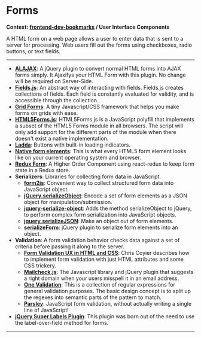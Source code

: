 # Forms

**Context: [frontend-dev-bookmarks](../README.md) / User Interface Components**

A HTML form on a web page allows a user to enter data that is sent to a server for processing. Web users fill out the forms using checkboxes, radio buttons, or text fields.

---

- **[ALAJAX](https://github.com/alaabadran/ALAJAX)**: A jQuery plugin to convert normal HTML forms into AJAX forms simply. It Ajaxifys your HTML Form with this plugin. No change will be required on Server-Side.
- **[Fields.js](http://schneiderik.github.io/fields/)**: An abstract way of interacting with fields. Fields.js creates collections of fields. Each field is constantly evaluated for validity, and is accessible through the collection.
- **[Grid Forms](http://kumailht.com/gridforms/)**: A tiny Javascript/CSS framework that helps you make forms on grids with ease.
- **[HTML5Forms.js](https://github.com/zoltan-dulac/html5Forms.js)**: HTML5Forms.js is a JavaScript polyfill that implements a subset of the HTML5 Forms module in all browsers. The script will only add support for the different parts of the module when there doesn't exist a native implementation.
- **[Ladda](https://github.com/hakimel/Ladda)**: Buttons with built-in loading indicators.
- **[Native form elements](http://nativeformelements.com/)**: This is what every HTML5 form element looks like on your current operating system and browser.
- **[Redux Form](https://github.com/erikras/redux-form)**: A Higher Order Component using react-redux to keep form state in a Redux store.
- **Serializers**: Libraries for collecting form data in JavaScript.
  - **[form2js](https://github.com/maxatwork/form2js)**: Convenient way to collect structured form data into JavaScript object.
  - **[jQuery.serializeObject](https://github.com/hongymagic/jQuery.serializeObject)**: Encode a set of form elements as a JSON object for manipulation/submission.
  - **[jquery-serialize-object](https://github.com/macek/jquery-serialize-object)**: Adds the method serializeObject to jQuery, to perform complex form serialization into JavaScript objects.
  - **[jquery.serializeJSON](https://github.com/danheberden/jquery-serializeForm)**: Make an object out of form elements.
  - **[serializeForm](https://github.com/danheberden/jquery-serializeForm)**: jQuery plugin to serialize form elements into an object.
- **Validation**: A form validation behavior checks data against a set of criteria before passing it along to the server.
  - **[Form Validation UX in HTML and CSS](https://css-tricks.com/form-validation-ux-html-css/)**: Chris Coyier describes how to implement form validation with just HTML attributes and some CSS trickery.
  - **[Mailcheck.js](https://github.com/mailcheck/mailcheck)**: The Javascript library and jQuery plugin that suggests a right domain when your users misspell it in an email address.
  - **[One Validation](https://github.com/One-com/one-validation)**: This is a collection of regular expressions for general validation purposes. The basic design concept is to split up the regexes into semantic parts of the pattern to match.
  - **[Parsley](https://github.com/guillaumepotier/Parsley.js)**: JavaScript form validation, without actually writing a single line of JavaScript!
- **[jQuery Super Labels Plugin](https://github.com/remybach/jQuery.superLabels)**: This plugin was born out of the need to use the label-over-field method for forms.

---
